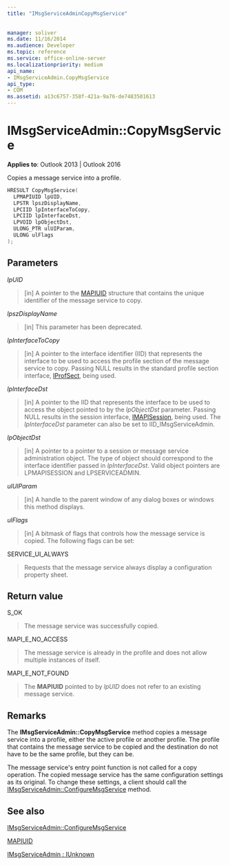 ```yaml
---
title: "IMsgServiceAdminCopyMsgService"
 
 
manager: soliver
ms.date: 11/16/2014
ms.audience: Developer
ms.topic: reference
ms.service: office-online-server
ms.localizationpriority: medium
api_name:
- IMsgServiceAdmin.CopyMsgService
api_type:
- COM
ms.assetid: a13c6757-358f-421a-9a76-de7483501613
---
```


# IMsgServiceAdmin::CopyMsgService

  
  
**Applies to**: Outlook 2013 | Outlook 2016 
  
Copies a message service into a profile. 
  
```cpp
HRESULT CopyMsgService(
  LPMAPIUID lpUID,
  LPSTR lpszDisplayName,
  LPCIID lpInterfaceToCopy,
  LPCIID lpInterfaceDst,
  LPVOID lpObjectDst,
  ULONG_PTR ulUIParam,
  ULONG ulFlags
);
```

## Parameters

 _lpUID_
  
> [in] A pointer to the [MAPIUID](mapiuid.md) structure that contains the unique identifier of the message service to copy. 
    
 _lpszDisplayName_
  
> [in] This parameter has been deprecated. 
    
 _lpInterfaceToCopy_
  
> [in] A pointer to the interface identifier (IID) that represents the interface to be used to access the profile section of the message service to copy. Passing NULL results in the standard profile section interface, [IProfSect](iprofsectimapiprop.md), being used.
    
 _lpInterfaceDst_
  
> [in] A pointer to the IID that represents the interface to be used to access the object pointed to by the  _lpObjectDst_ parameter. Passing NULL results in the session interface, [IMAPISession](imapisessioniunknown.md), being used. The  _lpInterfaceDst_ parameter can also be set to IID_IMsgServiceAdmin. 
    
 _lpObjectDst_
  
> [in] A pointer to a pointer to a session or message service administration object. The type of object should correspond to the interface identifier passed in  _lpInterfaceDst_. Valid object pointers are LPMAPISESSION and LPSERVICEADMIN.
    
 _ulUIParam_
  
> [in] A handle to the parent window of any dialog boxes or windows this method displays.
    
 _ulFlags_
  
> [in] A bitmask of flags that controls how the message service is copied. The following flags can be set:
    
SERVICE_UI_ALWAYS 
  
> Requests that the message service always display a configuration property sheet.
    
## Return value

S_OK 
  
> The message service was successfully copied.
    
MAPI_E_NO_ACCESS 
  
> The message service is already in the profile and does not allow multiple instances of itself.
    
MAPI_E_NOT_FOUND 
  
> The **MAPIUID** pointed to by  _lpUID_ does not refer to an existing message service. 
    
## Remarks

The **IMsgServiceAdmin::CopyMsgService** method copies a message service into a profile, either the active profile or another profile. The profile that contains the message service to be copied and the destination do not have to be the same profile, but they can be. 
  
The message service's entry point function is not called for a copy operation. The copied message service has the same configuration settings as its original. To change these settings, a client should call the [IMsgServiceAdmin::ConfigureMsgService](imsgserviceadmin-configuremsgservice.md) method. 
  
## See also



[IMsgServiceAdmin::ConfigureMsgService](imsgserviceadmin-configuremsgservice.md)
  
[MAPIUID](mapiuid.md)
  
[IMsgServiceAdmin : IUnknown](imsgserviceadminiunknown.md)

